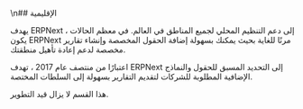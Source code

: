 \n## الإقليمية

يهدف ERPNext إلى دعم التنظيم المحلي لجميع المناطق في العالم. في معظم الحالات ، يكون ERPNext مرنًا للغاية بحيث يمكنك بسهولة إضافة الحقول المخصصة وإنشاء تقارير مخصصة لدعم إعادة تأهيل منطقتك.

اعتبارًا من منتصف عام 2017 ، تهدف ERPNext إلى التحديد المسبق للحقول والنماذج الإضافية المطلوبة للشركات لتقديم التقارير بسهولة إلى السلطات المختصة.

هذا القسم لا يزال قيد التطوير.